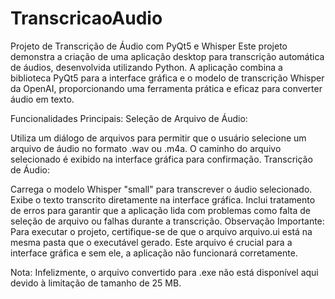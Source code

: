 # TranscricaoAudio
Projeto de Transcrição de Áudio com PyQt5 e Whisper
Este projeto demonstra a criação de uma aplicação desktop para transcrição automática de áudios, desenvolvida utilizando Python. A aplicação combina a biblioteca PyQt5 para a interface gráfica e o modelo de transcrição Whisper da OpenAI, proporcionando uma ferramenta prática e eficaz para converter áudio em texto.

Funcionalidades Principais:
Seleção de Arquivo de Áudio:

Utiliza um diálogo de arquivos para permitir que o usuário selecione um arquivo de áudio no formato .wav ou .m4a.
O caminho do arquivo selecionado é exibido na interface gráfica para confirmação.
Transcrição de Áudio:

Carrega o modelo Whisper "small" para transcrever o áudio selecionado.
Exibe o texto transcrito diretamente na interface gráfica.
Inclui tratamento de erros para garantir que a aplicação lida com problemas como falta de seleção de arquivo ou falhas durante a transcrição.
Observação Importante:
Para executar o projeto, certifique-se de que o arquivo arquivo.ui está na mesma pasta que o executável gerado. Este arquivo é crucial para a interface gráfica e sem ele, a aplicação não funcionará corretamente.

Nota: Infelizmente, o arquivo convertido para .exe não está disponível aqui devido à limitação de tamanho de 25 MB.
